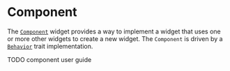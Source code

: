 # Component

The [`Component`](https://gooey.rs/main/gooey/widgets/component/struct.Component.html) widget provides a way to implement a widget that uses one or more other widgets to create a new widget. The `Component` is driven by a [`Behavior`](https://gooey.rs/main/gooey/widgets/component/trait.Behavior.html) trait implementation.

TODO component user guide
